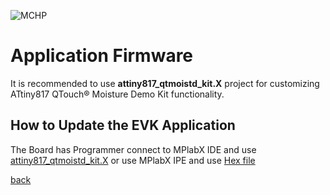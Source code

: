 ![MCHP](https://www.microchip.com/ResourcePackages/Microchip/assets/dist/images/logo.png)

# Application Firmware

It is recommended to use **attiny817_qtmoistd_kit.X** project for customizing ATtiny817 QTouch® Moisture Demo Kit functionality.

## How to Update the EVK Application
The Board has Programmer connect to MPlabX IDE and use [attiny817_qtmoistd_kit.X](../firmware/attiny817_qtmoistd_kit.X/) or 
use MPlabX IPE and use [Hex file](../bin/attiny817_qtmoistd_kit_1.0.0.hex)

[back](../../readme.md)